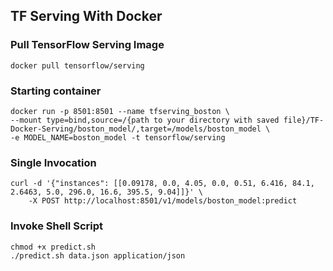 ## TF Serving With Docker

### Pull TensorFlow Serving Image

```
docker pull tensorflow/serving
```

### Starting container

```
docker run -p 8501:8501 --name tfserving_boston \
--mount type=bind,source=/{path to your directory with saved file}/TF-Docker-Serving/boston_model/,target=/models/boston_model \
-e MODEL_NAME=boston_model -t tensorflow/serving
```

### Single Invocation

```
curl -d '{"instances": [[0.09178, 0.0, 4.05, 0.0, 0.51, 6.416, 84.1, 2.6463, 5.0, 296.0, 16.6, 395.5, 9.04]]}' \
    -X POST http://localhost:8501/v1/models/boston_model:predict
```

### Invoke Shell Script

```
chmod +x predict.sh
./predict.sh data.json application/json
```

